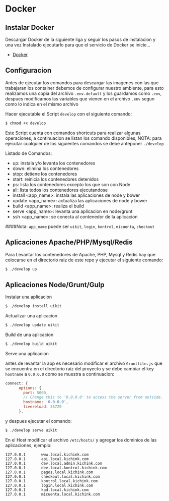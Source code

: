 # Docker

## Instalar Docker

Descargar Docker de la siguiente liga y seguir los pasos de instalacion y
una vez Instalado ejecutarlo para que el servicio de Docker se inicie...

* [Docker]


## Configuracion
Antes de ejecutar los comandos para descargar las imagenes con las que trabajaran los container debemos de configurar nuestro ambiente, para esto realizamos una copia del archivo `.env.default` y los guardamos como `.env`, despues modificamos las variables que vienen en el archivo `.env` segun como lo indica en el mismo archivo

Hacer ejecutable el Script `develop` con el siguiente comando:

```sh
$ chmod +x develop
```
Este Script cuenta con comandos shortcuts para realizar algunas operaciones, a continuacion se listan los comando disponibles, NOTA: para ejecutar cualquier de los siguientes comandos se debe anteponer `./develop`

Listado de Comandos:

  - up: instala y/o levanta los contenedores
  - down: elimina los contenedores
  - stop: detiene los contenedores
  - start: reinicia los contenedores detenidos
  - ps: lista los contenedores excepto los que son con Node
  - all: lista todos los contenedores ejecutandose
  - install \<app_name\>: instala las aplicaciones de node y bower
  - update \<app_name\>: actualiza las aplicaciones de node y bower
  - build \<app_name\>: realiza el build
  - serve \<app_name\>: levanta una aplicacion en node/grunt
  - ssh \<app_name\>: se conecta al contenedor de la aplicacion

####Nota: `app_name` puede ser `uikit`, `login`, `kontrol`, `micuenta`, `checkout`

## Aplicaciones Apache/PHP/Mysql/Redis

Para Levantar los contenedores de Apache, PHP, Mysql y Redis hay que colocarse en el directorio raiz de este repo y ejecutar el siguiente comando:

```sh
$ ./develop up
```

## Aplicaciones Node/Grunt/Gulp

Instalar una aplicacion

```sh
$ ./develop install uikit
```

Actualizar una aplicacion

```sh
$ ./develop update uikit
```

Build de una aplicacion

```sh
$ ./develop build uikit
```

Serve una aplicacion

antes de levantar la app es necesario modificar el archivo `Gruntfile.js` que se encuentra en el directorio raiz del proyecto y se debe cambiar el key `hostname` a `0.0.0.0` como se muestra a continuacion:

```js
connect: {
      options: {
        port: 5000,
        // Change this to '0.0.0.0' to access the server from outside.
        hostname: '0.0.0.0',
        livereload: 35729
      },
```
y despues ejecutar el comando:

```sh
$ ./develop serve uikit
```

En el Host modificar el archivo `/etc/hosts/` y agregar los dominios de las aplicaciones, ejemplo:

```
127.0.0.1       www.local.kichink.com
127.0.0.1       api.local.kichink.com
127.0.0.1       dev.local.admin.kichink.com
127.0.0.1       dev.local.kontrol.kichink.com
127.0.0.1       pagos.local.kichink.com
127.0.0.1       checkout.local.kichink.com
127.0.0.1       kontrol.local.kichink.com
127.0.0.1       login.local.kichink.com
127.0.0.1       kad.local.kichink.com
127.0.0.1       micuenta.local.kichink.com
```

[Docker]: <https://www.docker.com/products/docker>

